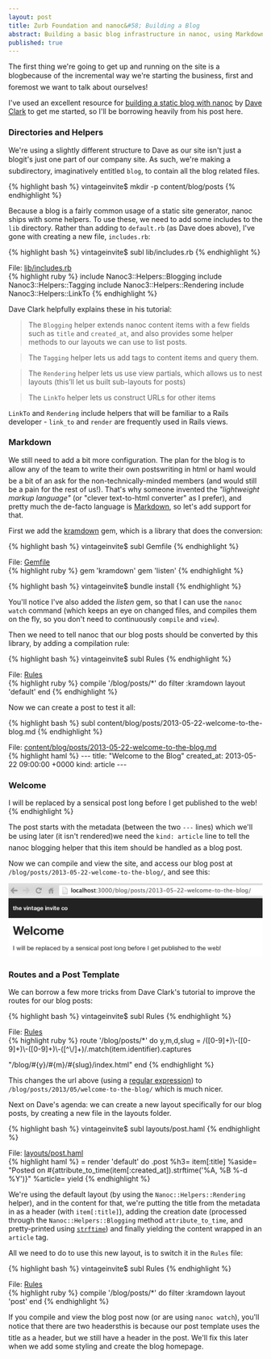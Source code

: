 ```yaml
---
layout: post
title: Zurb Foundation and nanoc&#58; Building a Blog
abstract: Building a basic blog infrastructure in nanoc, using Markdown
published: true
---
```


The first thing we're going to get up and running on the site is a blog&#151;because of the incremental way we're starting the business, first and foremost we want to talk about ourselves! 

I've used an excellent resource for [building a static blog with nanoc](http://clarkdave.net/2012/02/building-a-static-blog-with-nanoc/) by [Dave Clark](http://clarkdave.net) to get me started, so I'll be borrowing heavily from his post here.

### Directories and Helpers

We're using a slightly different structure to Dave as our site isn't just a blog&#151;it's just one part of our company site. As such, we're making a subdirectory, imaginatively entitled `blog`, to contain all the blog related files.

{% highlight bash %}
vintageinvite$ mkdir -p content/blog/posts
{% endhighlight %}

Because a blog is a fairly common usage of a static site generator, nanoc ships with some helpers. To use these, we need to add some includes to the `lib` directory. Rather than adding to `default.rb` (as Dave does above), I've gone with creating a new file, `includes.rb`:

{% highlight bash %}
vintageinvite$ subl lib/includes.rb
{% endhighlight %}

<div class="code-link">File: <a href="https://github.com/chickenboot/vintageinvite/blob/v1.2/lib/includes.rb">lib/includes.rb</a></div>
{% highlight ruby %}
include Nanoc3::Helpers::Blogging
include Nanoc3::Helpers::Tagging
include Nanoc3::Helpers::Rendering
include Nanoc3::Helpers::LinkTo
{% endhighlight %}

Dave Clark helpfully explains these in his tutorial:

> The `Blogging` helper extends nanoc content items with a few fields such as `title` and `created_at`, and also provides some helper methods to our layouts we can use to list posts.

> The `Tagging` helper lets us add tags to content items and query them.

> The `Rendering` helper lets us use view partials, which allows us to nest layouts (this’ll let us built sub-layouts for posts)

> The `LinkTo` helper lets us construct URLs for other items

`LinkTo` and `Rendering` include helpers that will be familiar to a Rails developer - `link_to` and `render` are frequently used in Rails views.

### Markdown

We still need to add a bit more configuration. The plan for the blog is to allow any of the team to write their own posts&#151;writing in html or haml would be a bit of an ask for the non-technically-minded members (and would still be a pain for the rest of us!). That's why someone invented the *"lightweight markup language"* (or "clever text-to-html converter" as I prefer), and pretty much the de-facto language is [Markdown](http://daringfireball.net/projects/markdown/), so let's add support for that. 

First we add the [kramdown](http://kramdown.rubyforge.org/) gem, which is a library that does the conversion:

{% highlight bash %}
vintageinvite$ subl Gemfile
{% endhighlight %}

<div class="code-link">File: <a href="https://github.com/chickenboot/vintageinvite/blob/v1.2/Gemfile">Gemfile</a></div>
{% highlight ruby %}
gem 'kramdown'
gem 'listen'
{% endhighlight %}

{% highlight bash %}
vintageinvite$ bundle install
{% endhighlight %}

You'll notice I've also added the *listen* gem, so that I can use the `nanoc watch` command (which keeps an eye on changed files, and compiles them on the fly, so you don't need to continuously `compile` and `view`).

Then we need to tell nanoc that our blog posts should be converted by this library, by adding a compilation rule:

{% highlight bash %}
vintageinvite$ subl Rules
{% endhighlight %}

<div class="code-link">File: <a href="https://github.com/chickenboot/vintageinvite/blob/v1.2/Rules">Rules</a></div>
{% highlight ruby %}
compile '/blog/posts/*' do
  filter :kramdown
  layout 'default'
end
{% endhighlight %}

Now we can create a post to test it all:

{% highlight bash %}
subl content/blog/posts/2013-05-22-welcome-to-the-blog.md
{% endhighlight %}

<div class="code-link">File: <a href="https://github.com/chickenboot/vintageinvite/blob/v1.2/content/blog/posts/2013-05-22-welcome-to-the-blog.md">content/blog/posts/2013-05-22-welcome-to-the-blog.md</a></div>
{% highlight haml %}
---
title: "Welcome to the Blog"
created_at: 2013-05-22 09:00:00 +0000
kind: article
---

### Welcome

I will be replaced by a sensical post long before I get published to the web!
{% endhighlight %}

The post starts with the metadata (between the two `---` lines) which we'll be using later (it isn't rendered)&#151;we need the `kind: article` line to tell the nanoc blogging helper that this item should be handled as a blog post.

Now we can compile and view the site, and access our blog post at `/blog/posts/2013-05-22-welcome-to-the-blog/`, and see this:

![Blog Post](/asset/image/2013-05-22/zurb-nanoc-blog-1.png "Blog Post")

### Routes and a Post Template

We can borrow a few more tricks from Dave Clark's tutorial to improve the routes for our blog posts:

{% highlight bash %}
vintageinvite$ subl Rules
{% endhighlight %}

<div class="code-link">File: <a href="https://github.com/chickenboot/vintageinvite/blob/v1.2/Rules">Rules</a></div>
{% highlight ruby %}
route '/blog/posts/*' do
  y,m,d,slug = /([0-9]+)\-([0-9]+)\-([0-9]+)\-([^\/]+)/.match(item.identifier).captures

  "/blog/#{y}/#{m}/#{slug}/index.html"
end
{% endhighlight %}

This changes the url above (using a [regular expression](http://en.wikipedia.org/wiki/Regular_expression)) to `/blog/posts/2013/05/welcome-to-the-blog/` which is much nicer.

Next on Dave's agenda: we can create a new layout specifically for our blog posts, by creating a new file in the layouts folder.

{% highlight bash %}
vintageinvite$ subl layouts/post.haml
{% endhighlight %}

<div class="code-link">File: <a href="https://github.com/chickenboot/vintageinvite/blob/v1.2/layouts/post.haml">layouts/post.haml</a></div>
{% highlight haml %}
= render 'default' do
  .post
    %h3= item[:title]
    %aside= "Posted on #{attribute_to_time(item[:created_at]).strftime('%A, %B %-d %Y')}"
    %article= yield
{% endhighlight %}

We're using the default layout (by using the `Nanoc::Helpers::Rendering` helper), and in the content for that, we're putting the title from the metadata in as a header (with `item[:title]`), adding the creation date (processed through the `Nanoc::Helpers::Blogging` method `attribute_to_time`, and pretty-printed using [`strftime`](http://apidock.com/ruby/DateTime/strftime)) and finally yielding the content wrapped in an `article` tag.

All we need to do to use this new layout, is to switch it in the `Rules` file:

{% highlight bash %}
vintageinvite$ subl Rules
{% endhighlight %}

<div class="code-link">File: <a href="https://github.com/chickenboot/vintageinvite/blob/v1.2/Rules">Rules</a></div>
{% highlight ruby %}
compile '/blog/posts/*' do
  filter :kramdown
  layout 'post'
end
{% endhighlight %}

If you compile and view the blog post now (or are using `nanoc watch`), you'll notice that there are two headers&#151;this is because our post template uses the title as a header, but we still have a header in the post. We'll fix this later when we add some styling and create the blog homepage.